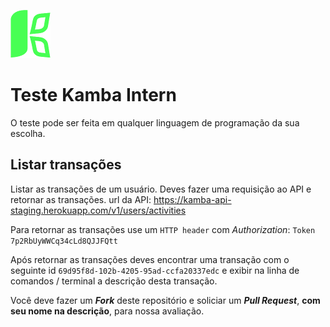 ![Kamba](app-logo.png)
# Teste Kamba Intern
O teste pode ser feita em qualquer linguagem de programação da sua escolha. 

## Listar transações
Listar as transações de um usuário. Deves fazer uma requisição ao API e retornar as transações. 
url da API: https://kamba-api-staging.herokuapp.com/v1/users/activities

Para retornar as transações use um ``` HTTP header ``` com *Authorization*: ```Token 7p2RbUyWWCq34cLd8QJJFQtt```

Após retornar as transações deves encontrar uma transação com o seguinte id ``` 69d95f8d-102b-4205-95ad-ccfa20337edc ``` e
exibir na linha de comandos / terminal a descrição desta transação. 

Você deve fazer um ***Fork*** deste repositório e soliciar um ***Pull Request***, **com seu nome na descrição**, para nossa avaliação.